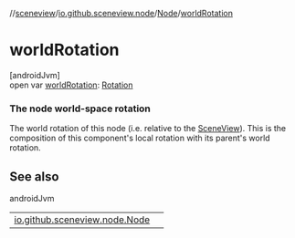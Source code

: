 //[sceneview](../../../index.md)/[io.github.sceneview.node](../index.md)/[Node](index.md)/[worldRotation](world-rotation.md)

# worldRotation

[androidJvm]\
open var [worldRotation](world-rotation.md): [Rotation](../../io.github.sceneview.math/index.md#1133844556%2FClasslikes%2F-1571379623)

###  The node world-space rotation

The world rotation of this node (i.e. relative to the [SceneView](../../io.github.sceneview/-scene-view/index.md)). This is the composition of this component's local rotation with its parent's world rotation.

## See also

androidJvm

| | |
|---|---|
| [io.github.sceneview.node.Node](world-transform.md) |  |
